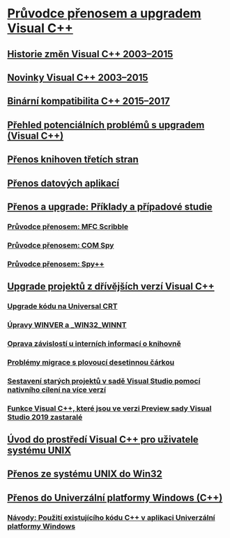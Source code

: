 # [Průvodce přenosem a upgradem Visual C++](visual-cpp-porting-and-upgrading-guide.md)
## [Historie změn Visual C++ 2003–2015](visual-cpp-change-history-2003-2015.md)
## [Novinky Visual C++ 2003–2015](visual-cpp-what-s-new-2003-through-2015.md)
## [Binární kompatibilita C++ 2015–2017](binary-compat-2015-2017.md)
## [Přehled potenciálních problémů s upgradem (Visual C++)](overview-of-potential-upgrade-issues-visual-cpp.md)
## [Přenos knihoven třetích stran](porting-third-party-libraries.md)
## [Přenos datových aplikací](../data/data-access-programming-mfc-atl.md)
## [Přenos a upgrade: Příklady a případové studie](porting-and-upgrading-examples-and-case-studies.md)
### [Průvodce přenosem: MFC Scribble](porting-guide-mfc-scribble.md)
### [Průvodce přenosem: COM Spy](porting-guide-com-spy.md)
### [Průvodce přenosem: Spy++](porting-guide-spy-increment.md)
## [Upgrade projektů z dřívějších verzí Visual C++](upgrading-projects-from-earlier-versions-of-visual-cpp.md)
### [Upgrade kódu na Universal CRT](upgrade-your-code-to-the-universal-crt.md)
### [Úpravy WINVER a _WIN32_WINNT](modifying-winver-and-win32-winnt.md)
### [Oprava závislostí u interních informací o knihovně](fix-your-dependencies-on-library-internals.md)
### [Problémy migrace s plovoucí desetinnou čárkou](floating-point-migration-issues.md)
### [Sestavení starých projektů v sadě Visual Studio pomocí nativního cílení na více verzí](use-native-multi-targeting.md)
### [Funkce Visual C++, které jsou ve verzi Preview sady Visual Studio 2019 zastaralé](features-deprecated-in-visual-studio.md)
## [Úvod do prostředí Visual C++ pro uživatele systému UNIX](introduction-to-visual-cpp-for-unix-users.md)
## [Přenos ze systému UNIX do Win32](porting-from-unix-to-win32.md)
## [Přenos do Univerzální platformy Windows (C++)](porting-to-the-universal-windows-platform-cpp.md)
### [Návody: Použití existujícího kódu C++ v aplikaci Univerzální platformy Windows](how-to-use-existing-cpp-code-in-a-universal-windows-platform-app.md)
